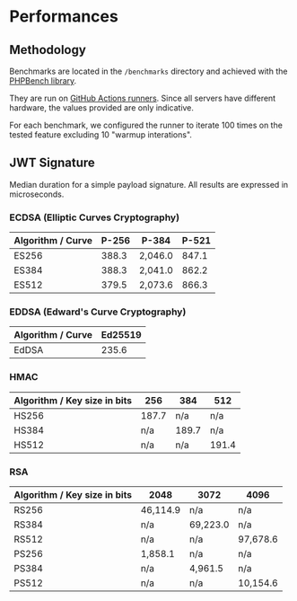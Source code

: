 # Performances

## Methodology
Benchmarks are located in the `/benchmarks` directory and achieved with the [PHPBench library](https://github.com/phpbench/phpbench).

They are run on [GitHub Actions runners](https://help.github.com/en/actions/reference/software-installed-on-github-hosted-runners).
Since all servers have different hardware, the values provided are only indicative.

For each benchmark, we configured the runner to iterate 100 times on the tested feature excluding 10 "warmup interations".


## JWT Signature
Median duration for a simple payload signature.
All results are expressed in microseconds.

### ECDSA (Elliptic Curves Cryptography)
| Algorithm / Curve | P-256 | P-384   | P-521 |
|-------------------|-------|---------|-------|
| ES256             | 388.3 | 2,046.0 | 847.1 |
| ES384             | 388.3 | 2,041.0 | 862.2 |
| ES512             | 379.5 | 2,073.6 | 866.3 |

### EDDSA (Edward's Curve Cryptography)
| Algorithm / Curve | Ed25519 |
|-------------------|---------|
| EdDSA             | 235.6   |

### HMAC
| Algorithm / Key size in bits | 256   | 384   | 512   |
|------------------------------|-------|-------|-------|
| HS256                        | 187.7 | n/a   | n/a   |
| HS384                        | n/a   | 189.7 | n/a   |
| HS512                        | n/a   | n/a   | 191.4 |

### RSA
| Algorithm / Key size in bits | 2048     | 3072     | 4096     |
|------------------------------|----------|----------|----------|
| RS256                        | 46,114.9 | n/a      | n/a      |
| RS384                        | n/a      | 69,223.0 | n/a      |
| RS512                        | n/a      | n/a      | 97,678.6 |
| PS256                        | 1,858.1  | n/a      | n/a      |
| PS384                        | n/a      | 4,961.5  | n/a      |
| PS512                        | n/a      | n/a      | 10,154.6 |
